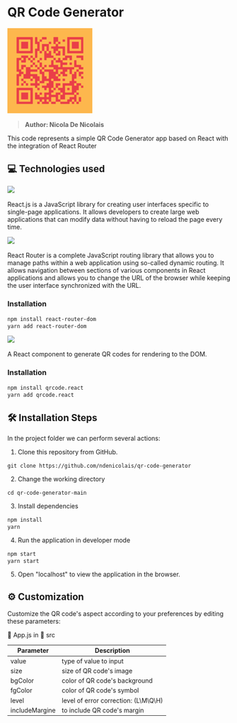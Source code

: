 # QR Code Generator
<img src='public\logo-192x192.png'>

> <b>Author: Nicola De Nicolais</b>

This code represents a simple QR Code Generator app based on React with the integration of React Router

## 💻 Technologies used

[<img src="https://upload.wikimedia.org/wikipedia/commons/a/a7/React-icon.svg" width="70">](https://reactjs.org/)

React.js is a JavaScript library for creating user interfaces specific to single-page applications. It allows developers to create large web applications that can modify data without having to reload the page every time.

[<img src="https://seeklogo.com/images/R/react-router-logo-AB5BFB638F-seeklogo.com.png" width="80">](https://reactrouter.com/)

React Router is a complete JavaScript routing library that allows you to manage paths within a web application using so-called dynamic routing. It allows navigation between sections of various components in React applications and allows you to change the URL of the browser while keeping the user interface synchronized with the URL.
### Installation
```
npm install react-router-dom
yarn add react-router-dom
```

[<img src="https://i.pinimg.com/originals/32/35/bc/3235bc44e8c211feff005a043e1e2d0f.png" width="80">](https://www.npmjs.com/package/qrcode.react)

A React component to generate QR codes for rendering to the DOM.

### Installation
```
npm install qrcode.react
yarn add qrcode.react
```

## 🛠️ Installation Steps
In the project folder we can perform several actions:

1) Clone this repository from GitHub.
```
git clone https://github.com/ndenicolais/qr-code-generator
```

2) Change the working directory
```
cd qr-code-generator-main
```

3) Install dependencies
```
npm install
yarn
```

4) Run the application in developer mode
```
npm start
yarn start
```

5) Open "localhost" to view the application in the browser.

## ⚙️ Customization

Customize the QR code's aspect according to your preferences by editing these parameters:

📄 App.js in 📁 src

|Parameter|Description|
|-|-|
|value		    |type of value to input|
|size		    |size of QR code's image|
|bgColor	    |color of QR code's background|
|fgColor	    |color of QR code's symbol|
|level      	|level of error correction: (L\M\Q\H)|
|includeMargine |to include QR code's margin|